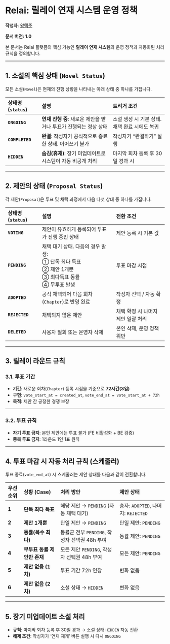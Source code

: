 # Relai: 릴레이 연재 시스템 운영 정책

**작성자**: [왕택준](https://github.com/TJK98)

**문서 버전: 1.0**

본 문서는 Relai 플랫폼의 핵심 기능인 **릴레이 연재 시스템**의 운영 정책과 자동화된 처리 규칙을 정의합니다.

---

## **1. 소설의 핵심 상태 (`Novel Status`)**

모든 소설(`Novel`)은 현재의 진행 상황을 나타내는 아래 상태 중 하나를 가집니다.

| 상태명 (`status`)  | 설명                                      | 트리거 조건                      |
|:----------------|:----------------------------------------|:----------------------------|
| **`ONGOING`**   | **연재 진행 중**: 새로운 제안을 받거나 투표가 진행되는 정상 상태 | 소설 생성 시 기본 상태. 채택 완료 시에도 복귀 |
| **`COMPLETED`** | **완결**: 작성자가 공식적으로 종료한 상태. 이어쓰기 불가      | 작성자가 “완결하기” 실행              |
| **`HIDDEN`**    | **숨김(휴재)**: 장기 미업데이트로 시스템이 자동 비공개 처리    | 마지막 회차 등록 후 30일 경과 시        |

---

## **2. 제안의 상태 (`Proposal Status`)**

각 제안(`Proposal`)은 투표 및 채택 과정에서 다음 다섯 상태 중 하나를 가집니다.

| 상태명 (`status`) | 설명                                                                      | 전환 조건                |
|:---------------|:------------------------------------------------------------------------|:---------------------|
| **`VOTING`**   | 제안이 유효하게 등록되어 투표가 진행 중인 상태                                              | 제안 등록 시 기본 값         |
| **`PENDING`**  | 채택 대기 상태. 다음의 경우 발생:<br>① 단독 최다 득표<br>② 제안 1개뿐<br>③ 최다득표 동률<br>④ 무투표 발생 | 투표 마감 시점             |
| **`ADOPTED`**  | 공식 채택되어 다음 회차(`Chapter`)로 반영 완료                                         | 작성자 선택 / 자동 확정       |
| **`REJECTED`** | 채택되지 않은 제안                                                              | 채택 확정 시 나머지 제안 일괄 처리 |
| **`DELETED`**  | 사용자 철회 또는 운영자 삭제                                                        | 본인 삭제, 운영 정책 위반      |

---

## **3. 릴레이 라운드 규칙**

### **3.1. 투표 기간**

* **기간**: 새로운 회차(`Chapter`) 등록 시점을 기준으로 **72시간(3일)**
* **구현**: `vote_start_at = created_at`, `vote_end_at = vote_start_at + 72h`
* **목적**: 제안 간 공정한 경쟁 보장

---

### **3.2. 투표 규칙**

* **자기 투표 금지**: 본인 제안에는 투표 불가 (FE 비활성화 + BE 검증)
* **중복 투표 금지**: 1라운드 1인 1표 원칙

---

## **4. 투표 마감 시 자동 처리 규칙 (스케줄러)**

투표 종료(`vote_end_at`) 시 스케줄러는 제안 상태를 다음과 같이 전환합니다.

| 우선순위  | 상황 (Case)         | 처리 방안                            | 제안 상태                          |
|:------|:------------------|:---------------------------------|:-------------------------------|
| **1** | **단독 최다 득표**      | 해당 제안 → `PENDING` (자동 채택 대기)     | 승자: `ADOPTED`, 나머지: `REJECTED` |
| **2** | **제안 1개뿐**        | 단일 제안 → `PENDING`                | 단일 제안: `PENDING`               |
| **3** | **동률(복수 최다)**     | 동률군 전부 `PENDING`, 작성자 선택권 48h 부여 | 동률 제안: `PENDING`               |
| **4** | **무투표 동률 제안만 존재** | 모든 제안 `PENDING`, 작성자 선택권 48h 부여  | 모든 제안: `PENDING`               |
| **5** | **제안 없음 (1차)**    | 투표 기간 72h 연장                     | 변화 없음                          |
| **6** | **제안 없음 (2차)**    | 소설 상태 → `HIDDEN`                 | 변화 없음                          |

---

## **5. 장기 미업데이트 소설 처리**

* **규칙**: 마지막 회차 등록 후 30일 경과 → 소설 상태 `HIDDEN` 자동 전환
* **해제 조건**: 작성자가 ‘연재 재개’ 버튼 실행 시 다시 `ONGOING`
